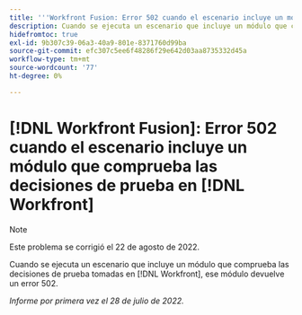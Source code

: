 ```yaml
---
title: '''Workfront Fusion: Error 502 cuando el escenario incluye un módulo que comprueba las decisiones de prueba en Workfront'
description: Cuando se ejecuta un escenario que incluye un módulo que comprueba las decisiones de prueba tomadas en [!DNL Workfront], ese módulo devuelve un error 502.
hidefromtoc: true
exl-id: 9b307c39-06a3-40a9-801e-8371760d99ba
source-git-commit: efc307c5ee6f48286f29e642d03aa8735332d45a
workflow-type: tm+mt
source-wordcount: '77'
ht-degree: 0%

---
```


# [!DNL Workfront Fusion]: Error 502 cuando el escenario incluye un módulo que comprueba las decisiones de prueba en [!DNL Workfront]

>[!NOTE]
>
>Este problema se corrigió el 22 de agosto de 2022.

Cuando se ejecuta un escenario que incluye un módulo que comprueba las decisiones de prueba tomadas en [!DNL Workfront], ese módulo devuelve un error 502.

_Informe por primera vez el 28 de julio de 2022._
